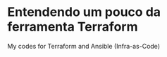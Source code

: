 # Entendendo um pouco da ferramenta Terraform







My codes for Terraform and Ansible (Infra-as-Code)
